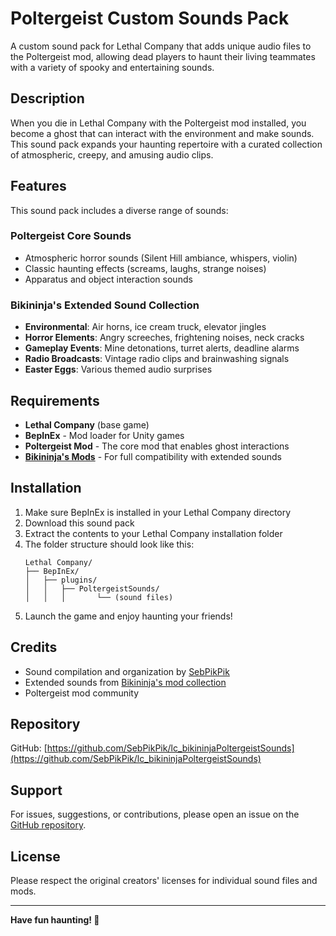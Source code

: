 # Poltergeist Custom Sounds Pack

A custom sound pack for Lethal Company that adds unique audio files to the Poltergeist mod, allowing dead players to haunt their living teammates with a variety of spooky and entertaining sounds.

## Description

When you die in Lethal Company with the Poltergeist mod installed, you become a ghost that can interact with the environment and make sounds. This sound pack expands your haunting repertoire with a curated collection of atmospheric, creepy, and amusing audio clips.

## Features

This sound pack includes a diverse range of sounds:

### Poltergeist Core Sounds
- Atmospheric horror sounds (Silent Hill ambiance, whispers, violin)
- Classic haunting effects (screams, laughs, strange noises)
- Apparatus and object interaction sounds

### Bikininja's Extended Sound Collection
- **Environmental**: Air horns, ice cream truck, elevator jingles
- **Horror Elements**: Angry screeches, frightening noises, neck cracks
- **Gameplay Events**: Mine detonations, turret alerts, deadline alarms
- **Radio Broadcasts**: Vintage radio clips and brainwashing signals
- **Easter Eggs**: Various themed audio surprises

## Requirements

- **Lethal Company** (base game)
- **BepInEx** - Mod loader for Unity games
- **Poltergeist Mod** - The core mod that enables ghost interactions
- **[Bikininja's Mods](https://thunderstore.io/c/lethal-company/p/Bikininjas/)** - For full compatibility with extended sounds

## Installation

1. Make sure BepInEx is installed in your Lethal Company directory
2. Download this sound pack
3. Extract the contents to your Lethal Company installation folder
4. The folder structure should look like this:
   ```
   Lethal Company/
   ├── BepInEx/
   │   ├── plugins/
   │   │   ├── PoltergeistSounds/
   │   │   │       └── (sound files)
   ```
5. Launch the game and enjoy haunting your friends!

## Credits

- Sound compilation and organization by [SebPikPik](https://github.com/SebPikPik)
- Extended sounds from [Bikininja's mod collection](https://thunderstore.io/c/lethal-company/p/Bikininjas/)
- Poltergeist mod community

## Repository

GitHub: [https://github.com/SebPikPik/lc_bikininjaPoltergeistSounds](https://github.com/SebPikPik/lc_bikininjaPoltergeistSounds)

## Support

For issues, suggestions, or contributions, please open an issue on the [GitHub repository](https://github.com/SebPikPik/lc_bikininjaPoltergeistSounds/issues).

## License

Please respect the original creators' licenses for individual sound files and mods.

---

**Have fun haunting! 👻**

